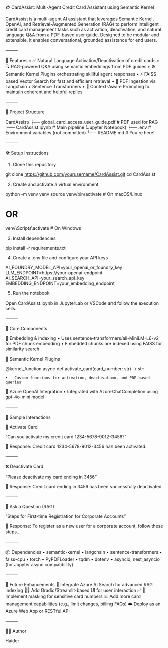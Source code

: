💳 CardAssist: Multi-Agent Credit Card Assistant using Semantic Kernel

CardAssist is a multi-agent AI assistant that leverages Semantic Kernel, OpenAI, and Retrieval-Augmented Generation (RAG) to perform intelligent credit card management tasks such as activation, deactivation, and natural language Q&A from a PDF-based user guide.
Designed to be modular and extensible, it enables conversational, grounded assistance for end users.

⸻

🚀 Features
	•	✅ Natural Language Activation/Deactivation of credit cards
	•	🔍 RAG-powered Q&A using semantic embeddings from PDF guides
	•	⚙️ Semantic Kernel Plugins orchestrating skillful agent responses
	•	⚡ FAISS-based Vector Search for fast and efficient retrieval
	•	📄 PDF Ingestion via Langchain + Sentence Transformers
	•	🧠 Context-Aware Prompting to maintain coherent and helpful replies

⸻

📁 Project Structure

CardAssist/
├── global_card_access_user_guide.pdf   # PDF used for RAG
├── CardAssist.ipynb                    # Main pipeline (Jupyter Notebook)
├── .env                                # Environment variables (not committed)
└── README.md                           # You're here!



⸻

🛠️ Setup Instructions

1. Clone this repository

git clone https://github.com/yourusername/CardAssist.git
cd CardAssist

2. Create and activate a virtual environment

python -m venv venv
source venv/bin/activate       # On macOS/Linux
# OR
venv\Scripts\activate          # On Windows

3. Install dependencies

pip install -r requirements.txt

4. Create a .env file and configure your API keys

AI_FOUNDRY_MODEL_API=your_openai_or_foundry_key
LLM_ENDPOINT=https://your-openai-endpoint
AI_SEARCH_API=your_search_api_key
EMBEDDING_ENDPOINT=your_embedding_endpoint

5. Run the notebook

Open CardAssist.ipynb in JupyterLab or VSCode and follow the execution cells.

⸻

🔧 Core Components

🔹 Embedding & Indexing
	•	Uses sentence-transformers/all-MiniLM-L6-v2 for PDF chunk embedding
	•	Embedded chunks are indexed using FAISS for similarity search

🔹 Semantic Kernel Plugins

@kernel_function
async def activate_card(card_number: str) -> str:

	•	Custom functions for activation, deactivation, and PDF-based queries

🔹 Azure OpenAI Integration
	•	Integrated with AzureChatCompletion using gpt-4o-mini model

⸻

💬 Sample Interactions

🔧 Activate Card

“Can you activate my credit card 1234-5678-9012-3456?”

💬 Response: Credit card 1234-5678-9012-3456 has been activated.

⸻

❌ Deactivate Card

“Please deactivate my card ending in 3456”

💬 Response: Credit card ending in 3456 has been successfully deactivated.

⸻

🧠 Ask a Question (RAG)

“Steps for First-time Registration for Corporate Accounts”

💬 Response: To register as a new user for a corporate account, follow these steps…

⸻

📦 Dependencies
	•	semantic-kernel
	•	langchain
	•	sentence-transformers
	•	faiss-cpu
	•	torch
	•	PyPDFLoader
	•	tqdm
	•	dotenv
	•	asyncio, nest_asyncio (for Jupyter async compatibility)

⸻

🔮 Future Enhancements
🧠 Integrate Azure AI Search for advanced RAG indexing
🧑‍💻 Add Gradio/Streamlit-based UI for user interaction ✅
🔐 Implement masking for sensitive card numbers
📊 Add more card management capabilities (e.g., limit changes, billing FAQs)
☁️ Deploy as an Azure Web App or RESTful API

⸻

👨‍💻 Author

Haider
